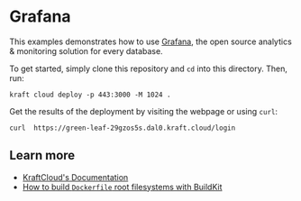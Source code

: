 # Grafana

This examples demonstrates how to use [Grafana](https://grafana.com), the open source analytics & monitoring solution for every database.

To get started, simply clone this repository and `cd` into this directory.
Then, run:

```console
kraft cloud deploy -p 443:3000 -M 1024 .
```

Get the results of the deployment by visiting the webpage or using `curl`:

```console
curl  https://green-leaf-29gzos5s.dal0.kraft.cloud/login
```

## Learn more

- [KraftCloud's Documentation](https://docs.kraft.cloud)
- [How to build `Dockerfile` root filesystems with BuildKit](https://unikraft.org/docs/getting-started/integrations/buildkit)

